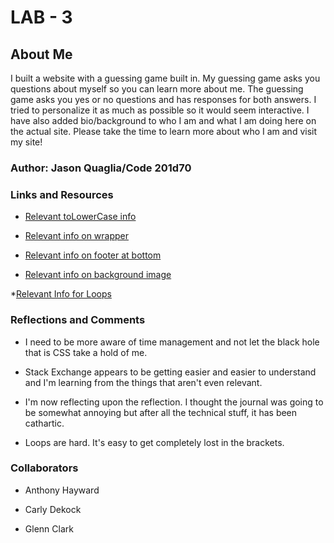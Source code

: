 # LAB - 3

## About Me

I built a website with a guessing game built in. My guessing game asks you questions about myself so you can learn more about me. The guessing game asks you yes or no questions and has responses for both answers. I tried to personalize it as much as possible so it would seem interactive. I have also added bio/background to who I am and what I am doing here on the actual site. Please take the time to learn more about who I am and visit my site!

### Author: Jason Quaglia/Code 201d70

### Links and Resources

* [Relevant toLowerCase info](https://developer.mozilla.org/en-US/docs/Web/JavaScript/Reference/Global_Objects/String/toLowerCase)

* [Relevant info on wrapper](https://stackoverflow.com/questions/5275410/what-is-the-correct-way-to-do-a-css-wrapper)

* [Relevant info on footer at bottom](https://www.freecodecamp.org/news/how-to-keep-your-footer-where-it-belongs-59c6aa05c59c/)

* [Relevant info on background image](https://www.codesdope.com/blog/article/fixed-background-scrolling-effect-using-css/)

*[Relevant Info for Loops](https://stackoverflow.com/questions/47787313/javascript-creating-a-guess-the-word-game)

### Reflections and Comments

* I need to be more aware of time management and not let the black hole that is CSS take a hold of me.

* Stack Exchange appears to be getting easier and easier to understand and I'm learning from the things that aren't even relevant.

* I'm now reflecting upon the reflection. I thought the journal was going to be somewhat annoying but after all the technical stuff, it has been cathartic.

* Loops are hard. It's easy to get completely lost in the brackets.

### Collaborators

* Anthony Hayward

* Carly Dekock

* Glenn Clark
